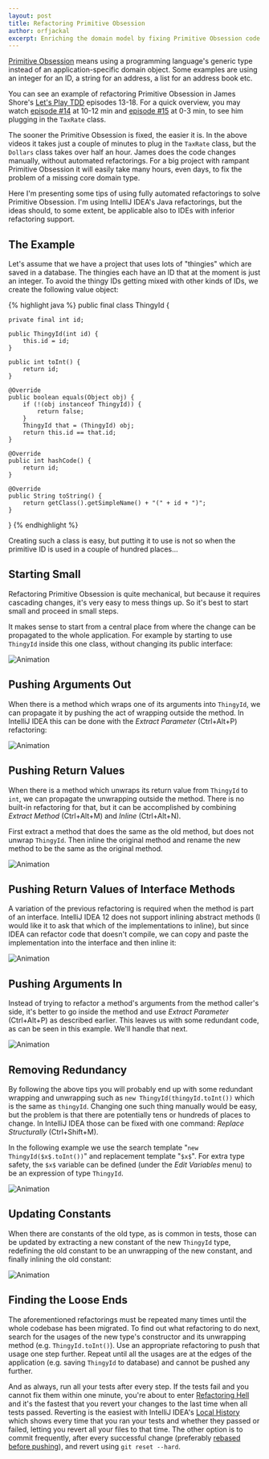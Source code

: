 ```yaml
---
layout: post
title: Refactoring Primitive Obsession
author: orfjackal
excerpt: Enriching the domain model by fixing Primitive Obsession code smells requires careful refactoring in small steps. Here I'm presenting some tips for doing that almost fully with automated refactorings, making it much faster and safer to do.
---
```


[Primitive Obsession](http://www.jamesshore.com/Blog/PrimitiveObsession.html) means using a programming language's generic type instead of an application-specific domain object. Some examples are using an integer for an ID, a string for an address, a list for an address book etc.

You can see an example of refactoring Primitive Obsession in James Shore's [Let's Play TDD](http://www.jamesshore.com/Blog/Lets-Play) episodes 13-18. For a quick overview, you may watch [episode #14](http://www.jamesshore.com/Blog/Lets-Play/Episode-14.html) at 10-12 min and [episode #15](http://www.jamesshore.com/Blog/Lets-Play/Episode-15.html) at 0-3 min, to see him plugging in the `TaxRate` class.

The sooner the Primitive Obsession is fixed, the easier it is. In the above videos it takes just a couple of minutes to plug in the `TaxRate` class, but the `Dollars` class takes over half an hour. James does the code changes manually, without automated refactorings. For a big project with rampant Primitive Obsession it will easily take many hours, even days, to fix the problem of a missing core domain type.

Here I'm presenting some tips of using fully automated refactorings to solve Primitive Obsession. I'm using IntelliJ IDEA's Java refactorings, but the ideas should, to some extent, be applicable also to IDEs with inferior refactoring support.


## The Example

Let's assume that we have a project that uses lots of "thingies" which are saved in a database. The thingies each have an ID that at the moment is just an integer. To avoid the thingy IDs getting mixed with other kinds of IDs, we create the following value object:

{% highlight java %}
public final class ThingyId {

    private final int id;

    public ThingyId(int id) {
        this.id = id;
    }

    public int toInt() {
        return id;
    }

    @Override
    public boolean equals(Object obj) {
        if (!(obj instanceof ThingyId)) {
            return false;
        }
        ThingyId that = (ThingyId) obj;
        return this.id == that.id;
    }

    @Override
    public int hashCode() {
        return id;
    }

    @Override
    public String toString() {
        return getClass().getSimpleName() + "(" + id + ")";
    }
}
{% endhighlight %}

Creating such a class is easy, but putting it to use is not so when the primitive ID is used in a couple of hundred places...


## Starting Small

Refactoring Primitive Obsession is quite mechanical, but because it requires cascading changes, it's very easy to mess things up. So it's best to start small and proceed in small steps.

It makes sense to start from a central place from where the change can be propagated to the whole application. For example by starting to use `ThingyId` inside this one class, without changing its public interface:

![Animation](/img/refactoring-primitive-obsession/start.gif)


## Pushing Arguments Out

When there is a method which wraps one of its arguments into `ThingyId`, we can propagate it by pushing the act of wrapping outside the method. In IntelliJ IDEA this can be done with the *Extract Parameter* (Ctrl+Alt+P) refactoring:

![Animation](/img/refactoring-primitive-obsession/push-args-out.gif)


## Pushing Return Values

When there is a method which unwraps its return value from `ThingyId` to `int`, we can propagate the unwrapping outside the method. There is no built-in refactoring for that, but it can be accomplished by combining *Extract Method* (Ctrl+Alt+M) and *Inline* (Ctrl+Alt+N).

First extract a method that does the same as the old method, but does not unwrap `ThingyId`. Then inline the original method and rename the new method to be the same as the original method.

![Animation](/img/refactoring-primitive-obsession/push-retval.gif)


## Pushing Return Values of Interface Methods

A variation of the previous refactoring is required when the method is part of an interface. IntelliJ IDEA 12 does not support inlining abstract methods (I would like it to ask that which of the implementations to inline), but since IDEA can refactor code that doesn't compile, we can copy and paste the implementation into the interface and then inline it:

![Animation](/img/refactoring-primitive-obsession/push-retval-interface.gif)


## Pushing Arguments In

Instead of trying to refactor a method's arguments from the method caller's side, it's better to go inside the method and use *Extract Parameter* (Ctrl+Alt+P) as described earlier. This leaves us with some redundant code, as can be seen in this example. We'll handle that next.

![Animation](/img/refactoring-primitive-obsession/push-args-in.gif)


## Removing Redundancy

By following the above tips you will probably end up with some redundant wrapping and unwrapping such as `new ThingyId(thingyId.toInt())` which is the same as `thingyId`. Changing one such thing manually would be easy, but the problem is that there are potentially tens or hundreds of places to change. In IntelliJ IDEA those can be fixed with one command: *Replace Structurally* (Ctrl+Shift+M).

In the following example we use the search template "`new ThingyId($x$.toInt())`" and replacement template "`$x$`". For extra type safety, the `$x$` variable can be defined (under the *Edit Variables* menu) to be an expression of type `ThingyId`.

![Animation](/img/refactoring-primitive-obsession/redundancy.gif)


## Updating Constants

When there are constants of the old type, as is common in tests, those can be updated by extracting a new constant of the new `ThingyId` type, redefining the old constant to be an unwrapping of the new constant, and finally inlining the old constant:

![Animation](/img/refactoring-primitive-obsession/constants.gif)


## Finding the Loose Ends

The aforementioned refactorings must be repeated many times until the whole codebase has been migrated. To find out what refactoring to do next, search for the usages of the new type's constructor and its unwrapping method (e.g. `ThingyId.toInt()`). Use an appropriate refactoring to push that usage one step further. Repeat until all the usages are at the edges of the application (e.g. saving `ThingyId` to database) and cannot be pushed any further.

And as always, run all your tests after every step. If the tests fail and you cannot fix them within one minute, you're about to enter [Refactoring Hell](http://c2.com/cgi/wiki?RefactoringHell) and it's the fastest that you revert your changes to the last time when all tests passed. Reverting is the easiest with IntelliJ IDEA's [Local History](http://www.jetbrains.com/idea/features/local_history.html) which shows every time that you ran your tests and whether they passed or failed, letting you revert all your files to that time. The other option is to commit frequently, after every successful change (preferably [rebased before pushing](http://gitready.com/advanced/2009/02/10/squashing-commits-with-rebase.html)), and revert using `git reset --hard`.
